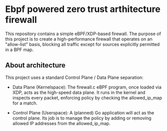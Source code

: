 # Ebpf powered zero trust arthitecture firewall 
This repository contains a simple eBPF/XDP-based firewall. The purpose of this project is to create a high-performance firewall that operates on an "allow-list" basis, blocking all traffic except for sources explicitly permitted in a BPF map.
## About architecture
This project uses a standard Control Plane / Data Plane separation:

- Data Plane (Kernelspace): The firewall.c eBPF program, once loaded via XDP, acts as the high-speed data plane. It runs in the kernel and inspects every packet, enforcing policy by checking the allowed_ip_map for a match.

- Control Plane (Userspace): A (planned) Go application will act as the control plane. Its job is to manage the policy by adding or removing allowed IP addresses from the allowed_ip_map.
